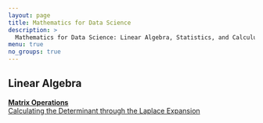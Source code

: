 ```yaml
---
layout: page
title: Mathematics for Data Science
description: >
  Mathematics for Data Science: Linear Algebra, Statistics, and Calculus
menu: true
no_groups: true
---
```


## Linear Algebra
**[Matrix Operations](/stack-half-full/maths/matrix-operations.html)**
    <br>
    [Calculating the Determinant through the Laplace Expansion](/stack-half-full/maths/matrix-determinant-with-laplace-expansion)
